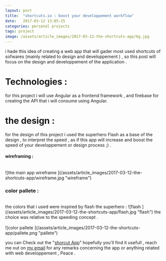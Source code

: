```yaml
---
layout: post
title:  "shortcuts.io : boost your developpement workflow"
date:   2017-03-12 13:05:25
categories: personal projects
tags: project
image: /assets/article_images/2017-03-12-the-shortcuts-app/bg.jpg
---
```


i hade this idea of creating a web app that will gader most used shortcuts of sofwares (mainly related to design and developpement ) , so this post will focus on the design and developpement of the application .
# Technologies :

for this project i will use Angular as a frontend framework , and firebase for creating the API that i will consume using Angular.

# the design : 

for the design of this project i used the superhero Flash as a base of the design , to interpret the speed , as if this app will increase and boost the speed of your developpement or design process ;) .

#### wireframing : 
<br>
![the main app wireframe ](/assets/article_images/2017-03-12-the-shortcuts-app/wireframe.jpg "wireframe")

### color pallete : 
<br>
the colors that i used were inspired by flash the superhero : 
![flash ](/assets/article_images/2017-03-12-the-shortcuts-app/flash.jpg "flash")
the choice was relative to the speeding concept .
<br><br>
![color pallete ](/assets/article_images/2017-03-12-the-shortcuts-app/pallete.png "pallete")

you can Check out the "[shorcut App][applink]" hopefully you'll find it usefull , reach me out on [my email][email] for any remarks concerning the app or anything related with web developpement , Peace .


 [applink]:      http://shortcuts.io
[email]: https://hamzatanjicherkaoui.github.io/contact  



